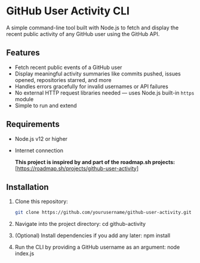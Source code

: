 # GitHub User Activity CLI

A simple command-line tool built with Node.js to fetch and display the recent public activity of any GitHub user using the GitHub API.

## Features

- Fetch recent public events of a GitHub user
- Display meaningful activity summaries like commits pushed, issues opened, repositories starred, and more
- Handles errors gracefully for invalid usernames or API failures
- No external HTTP request libraries needed — uses Node.js built-in `https` module
- Simple to run and extend

## Requirements

- Node.js v12 or higher
- Internet connection

  **This project is inspired by and part of the roadmap.sh projects:**  
[https://roadmap.sh/projects/github-user-activity]

## Installation

1. Clone this repository:
   ```bash
   git clone https://github.com/yourusername/github-user-activity.git

2. Navigate into the project directory:
cd github-activity

3. (Optional) Install dependencies if you add any later:
npm install

4. Run the CLI by providing a GitHub username as an argument:
node index.js <username>


